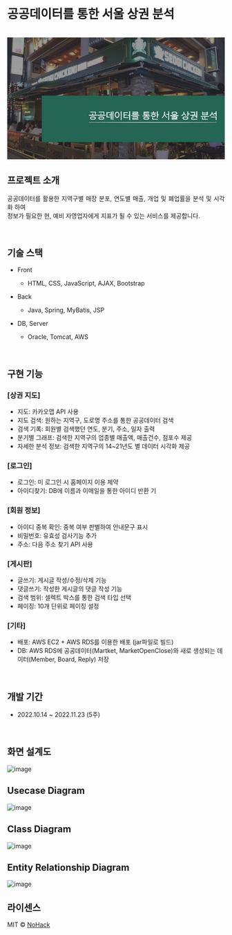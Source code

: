 
# 공공데이터를 통한 서울 상권 분석

<p align="center">
  <br>
  <img src="./images/logo.png">
  <br>
</p>

## 프로젝트 소개

<p align="justify">
공공데이터를 활용한 지역구별 매장 분포, 연도별 매출, 개업 및 폐업률을 분석 및 시각화 하여 <br>
정보가 필요한 현, 예비 자영업자에게 지표가 될 수 있는 서비스를 제공합니다.
</p>

<br>

## 기술 스택
* Front
	* HTML, CSS, JavaScript, AJAX, Bootstrap

* Back
	* Java, Spring, MyBatis, JSP
* DB, Server
	* Oracle, Tomcat, AWS
<br>

## 구현 기능
### [상권 지도]
* 지도: 카카오맵 API 사용
* 지도 검색: 원하는 지역구, 도로명 주소를 통한 공공데이터 검색
* 검색 기록: 회원별 검색했던 연도, 분기, 주소, 일자 출력
* 분기별 그래프: 검색한 지역구의 업종별 매출액, 매출건수, 점포수 제공
* 자세한 분석 정보: 검색한 지역구의 14~21년도 별 데이터 시각화 제공
### [로그인]
* 로그인: 미 로그인 시 홈페이지 이용 제약
* 아이디찾기: DB에 이름과 이메일을 통한 아이디 반환 기

### [회원 정보]
* 아이디 중복 확인: 중복 여부 판별하여 안내문구 표시
* 비밀번호: 유효성 검사기능 추가
* 주소: 다음 주소 찾기 API 사용

### [게시판]
* 글쓰기: 게시글 작성/수정/삭제 기능
* 댓글쓰기: 작성한 게시글의 댓글 작성 기능
* 검색 범위: 셀렉트 박스를 통한 검색 타입 선택
* 페이징: 10개 단위로 페이징 설정 

### [기타]
* 배포: AWS EC2 + AWS RDS를 이용한 배포 (jar파일로 빌드)
* DB: AWS RDS에 공공데이터(Martket, MarketOpenClose)와 새로 생성되는 데이터(Member, Board, Reply) 저장

<br>

## 개발 기간
* 2022.10.14 ~ 2022.11.23 (5주)
<br>

## 화면 설계도
![image](https://user-images.githubusercontent.com/96763658/203797032-8725e4af-156a-4451-8daf-ce3552772773.png)
<br>

## Usecase Diagram
![image](https://user-images.githubusercontent.com/96763658/203796692-a81854e4-7299-4a46-bf50-1735140fb00f.png)
<br>

## Class Diagram
![image](https://user-images.githubusercontent.com/96763658/203796809-fbc4ac7a-a2dd-4b9d-8376-00aed39af08c.png)
<br>

## Entity Relationship Diagram
![image](https://user-images.githubusercontent.com/96763658/203796861-be9f2d44-76b9-4016-8b24-70f907b4321e.png)
<br>

## 라이센스

MIT &copy; [NoHack](mailto:lbjp114@gmail.com)

<!-- Stack Icon Refernces -->

[js]: /images/stack/javascript.svg
[ts]: /images/stack/typescript.svg
[react]: /images/stack/react.svg
[node]: /images/stack/node.svg
